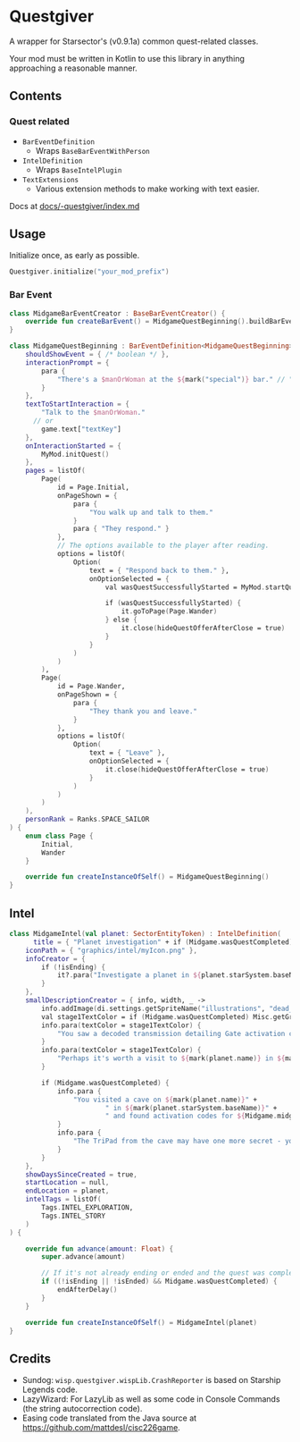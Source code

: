 # Questgiver

A wrapper for Starsector's (v0.9.1a) common quest-related classes.

Your mod must be written in Kotlin to use this library in anything approaching a reasonable manner.

## Contents

### Quest related

- `BarEventDefinition`
  - Wraps `BaseBarEventWithPerson`
- `IntelDefinition`
  - Wraps `BaseIntelPlugin`
- `TextExtensions`
  - Various extension methods to make working with text easier.

Docs at [docs/-questgiver/index.md](docs/-questgiver/index.md)

## Usage

Initialize once, as early as possible.

```kt
Questgiver.initialize("your_mod_prefix")
```

### Bar Event

```kotlin
class MidgameBarEventCreator : BaseBarEventCreator() {
    override fun createBarEvent() = MidgameQuestBeginning().buildBarEvent()
}

class MidgameQuestBeginning : BarEventDefinition<MidgameQuestBeginning>(
    shouldShowEvent = { /* boolean */ },
    interactionPrompt = {
        para {
            "There's a $manOrWoman at the ${mark("special")} bar." // "special" will be highlighted
        }
    },
    textToStartInteraction = {
        "Talk to the $manOrWoman."
      // or
        game.text["textKey"]
    },
    onInteractionStarted = {
        MyMod.initQuest()
    },
    pages = listOf(
        Page(
            id = Page.Initial,
            onPageShown = {
                para {
                    "You walk up and talk to them."
                }
                para { "They respond." }
            },
            // The options available to the player after reading.
            options = listOf(
                Option(
                    text = { "Respond back to them." },
                    onOptionSelected = {
                        val wasQuestSuccessfullyStarted = MyMod.startQuest()

                        if (wasQuestSuccessfullyStarted) {
                            it.goToPage(Page.Wander)
                        } else {
                            it.close(hideQuestOfferAfterClose = true)
                        }
                    }
                )
            )
        ),
        Page(
            id = Page.Wander,
            onPageShown = {
                para {
                    "They thank you and leave."
                }
            },
            options = listOf(
                Option(
                    text = { "Leave" },
                    onOptionSelected = {
                        it.close(hideQuestOfferAfterClose = true)
                    }
                )
            )
        )
    ),
    personRank = Ranks.SPACE_SAILOR
) {
    enum class Page {
        Initial,
        Wander
    }

    override fun createInstanceOfSelf() = MidgameQuestBeginning()
}
```

## Intel

```kotlin
class MidgameIntel(val planet: SectorEntityToken) : IntelDefinition(
      title = { "Planet investigation" + if (Midgame.wasQuestCompleted) " - Completed" else String.empty },
    iconPath = { "graphics/intel/myIcon.png" },
    infoCreator = {
        if (!isEnding) {
            it?.para("Investigate a planet in ${planet.starSystem.baseName}", 0f)
        }
    },
    smallDescriptionCreator = { info, width, _ ->
        info.addImage(di.settings.getSpriteName("illustrations", "dead_gate"), width, 10f)
        val stage1TextColor = if (Midgame.wasQuestCompleted) Misc.getGrayColor() else Misc.getTextColor()
        info.para(textColor = stage1TextColor) {
            "You saw a decoded transmission detailing Gate activation codes."
        }
        info.para(textColor = stage1TextColor) {
            "Perhaps it's worth a visit to ${mark(planet.name)} in ${mark(planet.starSystem.baseName)}."
        }

        if (Midgame.wasQuestCompleted) {
            info.para {
                "You visited a cave on ${mark(planet.name)}" +
                        " in ${mark(planet.starSystem.baseName)}" +
                        " and found activation codes for ${Midgame.midgameRewardActivationCodeCount} Gates."
            }
            info.para {
                "The TriPad from the cave may have one more secret - you keep an eye on it as you continue to use the Gate network."
            }
        }
    },
    showDaysSinceCreated = true,
    startLocation = null,
    endLocation = planet,
    intelTags = listOf(
        Tags.INTEL_EXPLORATION,
        Tags.INTEL_STORY
    )
) {

    override fun advance(amount: Float) {
        super.advance(amount)

        // If it's not already ending or ended and the quest was completed, mark the quest as complete
        if ((!isEnding || !isEnded) && Midgame.wasQuestCompleted) {
            endAfterDelay()
        }
    }

    override fun createInstanceOfSelf() = MidgameIntel(planet)
}
```

## Credits

- Sundog: `wisp.questgiver.wispLib.CrashReporter` is based on Starship Legends code.
- LazyWizard: For LazyLib as well as some code in Console Commands (the string autocorrection code).
- Easing code translated from the Java source at <https://github.com/mattdesl/cisc226game>.
